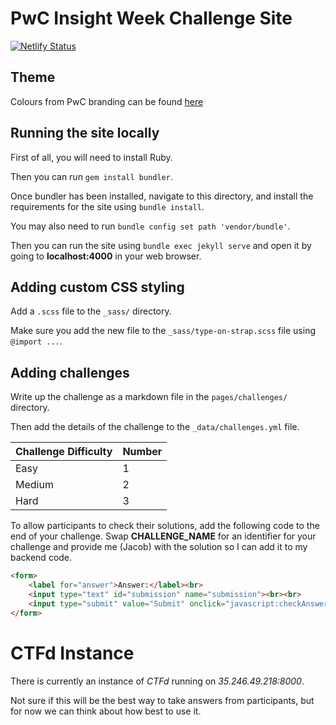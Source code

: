 # PwC Insight Week Challenge Site

[![Netlify Status](https://api.netlify.com/api/v1/badges/5dd767df-b306-4a22-8d46-2b1bbba4ee5f/deploy-status)](https://app.netlify.com/sites/insight-week-challenge/deploys)

## Theme

Colours from PwC branding can be found
[here](https://www.schemecolor.com/pricewaterhousecoopers-pwc-logo.php)

## Running the site locally

First of all, you will need to install Ruby.

Then you can run `gem install bundler`.

Once bundler has been installed, navigate to this directory, and install the
requirements for the site using `bundle install`.

You may also need to run `bundle config set path 'vendor/bundle'`.

Then you can run the site using `bundle exec jekyll serve` and open it by going
to **localhost:4000** in your web browser.

## Adding custom CSS styling

Add a `.scss` file to the `_sass/` directory.

Make sure you add the new file to the `_sass/type-on-strap.scss` file using
`@import ...`.

## Adding challenges

Write up the challenge as a markdown file in the `pages/challenges/` directory.

Then add the details of the challenge to the `_data/challenges.yml` file.

| Challenge Difficulty | Number |
|----------------------|--------|
| Easy                 | 1      |
| Medium               | 2      |
| Hard                 | 3      |

To allow participants to check their solutions, add the following code to the
end of your challenge. Swap **CHALLENGE_NAME** for an identifier for your
challenge and provide me (Jacob) with the solution so I can add it to my
backend code.

```html
<form>
    <label for="answer">Answer:</label><br>
    <input type="text" id="submission" name="submission"><br><br>
    <input type="submit" value="Submit" onclick="javascript:checkAnswer('CHALLENGE_NAME', document.getElementById('submission').value)">
</form>
```

# CTFd Instance

There is currently an instance of *CTFd* running on *35.246.49.218:8000*.

Not sure if this will be the best way to take answers from participants, but
for now we can think about how best to use it.